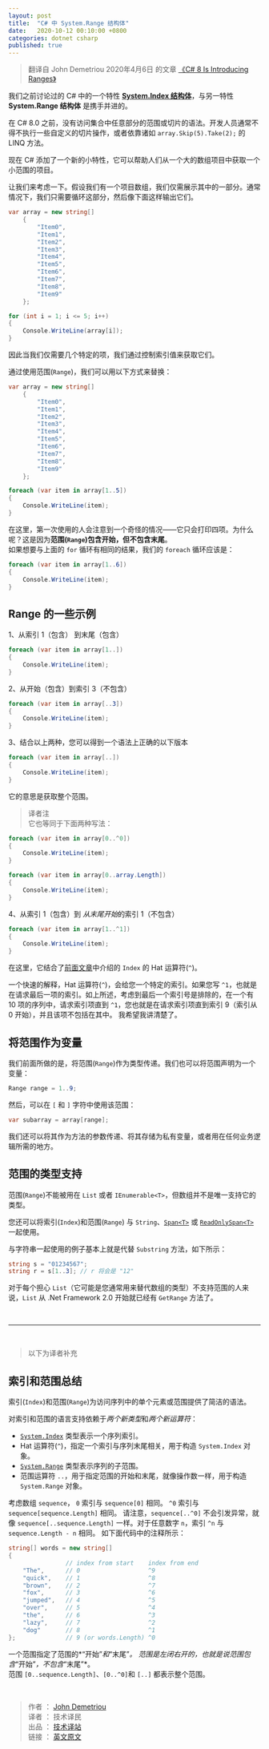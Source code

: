 ```yaml
---
layout: post
title:  "C# 中 System.Range 结构体"
date:   2020-10-12 00:10:00 +0800
categories: dotnet csharp
published: true
---
```


> 翻译自 John Demetriou 2020年4月6日 的文章 [《C# 8 Is Introducing Ranges》](http://www.devsanon.com/c/c-8-is-introducing-ranges/)

我们之前讨论过的 C# 中的一个特性 [**System.Index 结构体**](https://mp.weixin.qq.com/s/k4qxPRaMRRUWal5muc0SQQ)，与另一特性 **System.Range 结构体** 是携手并进的。

在 C# 8.0 之前，没有访问集合中任意部分的范围或切片的语法。开发人员通常不得不执行一些自定义的切片操作，或者依靠诸如 `array.Skip(5).Take(2);` 的 LINQ 方法。

现在 C# 添加了一个新的小特性，它可以帮助人们从一个大的数组项目中获取一个小范围的项目。

让我们来考虑一下。假设我们有一个项目数组，我们仅需展示其中的一部分。通常情况下，我们只需要循环这部分，然后像下面这样输出它们。

```csharp
var array = new string[]
    {
        "Item0",
        "Item1",
        "Item2",
        "Item3",
        "Item4",
        "Item5",
        "Item6",
        "Item7",
        "Item8",
        "Item9"
    };

for (int i = 1; i <= 5; i++)
{
    Console.WriteLine(array[i]);
}
```

因此当我们仅需要几个特定的项，我们通过控制索引值来获取它们。

通过使用范围(`Range`)，我们可以用以下方式来替换：

```csharp
var array = new string[]
    {
        "Item0",
        "Item1",
        "Item2",
        "Item3",
        "Item4",
        "Item5",
        "Item6",
        "Item7",
        "Item8",
        "Item9"
    };

foreach (var item in array[1..5])
{
    Console.WriteLine(item);
}
```

在这里，第一次使用的人会注意到一个奇怪的情况——它只会打印四项。为什么呢？这是因为**范围(`Range`)包含开始，但不包含末尾**。  
如果想要与上面的 `for` 循环有相同的结果，我们的 `foreach` 循环应该是：

```csharp
foreach (var item in array[1..6])
{
    Console.WriteLine(item);
}
```

## Range 的一些示例

1、从索引 1（包含） 到末尾（包含）
   
```csharp
foreach (var item in array[1..])
{
    Console.WriteLine(item);
}
```

2、从开始（包含）到索引 3（不包含）

```csharp
foreach (var item in array[..3])
{
    Console.WriteLine(item);
}
```

3、结合以上两种，您可以得到一个语法上正确的以下版本

```csharp
foreach (var item in array[..])
{
    Console.WriteLine(item);
}
```

它的意思是获取整个范围。

> 译者注  
> 它也等同于下面两种写法：

```csharp
foreach (var item in array[0..^0])
{
    Console.WriteLine(item);
}
```

```csharp
foreach (var item in array[0..array.Length])
{
    Console.WriteLine(item);
}
```

4、从索引 1（包含）到 *从末尾开始*的索引 1（不包含）

```csharp
foreach (var item in array[1..^1])
{
    Console.WriteLine(item);
}
```

在这里，它结合了[前面文章](https://mp.weixin.qq.com/s/k4qxPRaMRRUWal5muc0SQQ)中介绍的 `Index` 的 Hat 运算符(`^`)。

一个快速的解释，Hat 运算符(`^`)，会给您一个特定的索引。如果您写 `^1`，也就是在请求最后一项的索引。如上所述，考虑到最后一个索引号是排除的，在一个有 10 项的序列中，请求索引项直到 `^1`，您也就是在请求索引项直到索引 9（索引从 0 开始），并且该项不包括在其中。
我希望我讲清楚了。

## 将范围作为变量

我们前面所做的是，将范围(`Range`)作为类型传递。我们也可以将范围声明为一个变量：

```csharp
Range range = 1..9;
```

然后，可以在 `[` 和 `]` 字符中使用该范围：

```csharp
var subarray = array[range];
```

我们还可以将其作为方法的参数传递、将其存储为私有变量，或者用在任何业务逻辑所需的地方。

## 范围的类型支持

范围(`Range`)不能被用在 `List` 或者 `IEnumerable<Τ>`，但数组并不是唯一支持它的类型。

您还可以将索引(`Index`)和范围(`Range`) 与 `String`、[`Span<T>`](https://docs.microsoft.com/zh-cn/dotnet/api/system.span-1) 或 [`ReadOnlySpan<T>`](https://docs.microsoft.com/zh-cn/dotnet/api/system.readonlyspan-1) 一起使用。

与字符串一起使用的例子基本上就是代替 `Substring` 方法，如下所示：

```csharp
string s = "01234567";
string r = s[1..3]; // r 将会是 "12"
```

对于每个担心 `List`（它可能是您通常用来替代数组的类型）不支持范围的人来说，`List` 从 .Net Framework 2.0 开始就已经有 `GetRange` 方法了。

<br/>  

---

<br/>

> 以下为译者补充

## 索引和范围总结

索引(`Index`)和范围(`Range`)为访问序列中的单个元素或范围提供了简洁的语法。

对索引和范围的语言支持依赖于*两个新类型*和*两个新运算符*：

- [`System.Index`](https://docs.microsoft.com/zh-cn/dotnet/api/system.index) 类型表示一个序列索引。
- Hat 运算符(`^`)，指定一个索引与序列末尾相关，用于构造 `System.Index` 对象。
- [`System.Range`](https://docs.microsoft.com/zh-cn/dotnet/api/system.range) 类型表示序列的子范围。
- 范围运算符 `..`，用于指定范围的开始和末尾，就像操作数一样，用于构造 `System.Range` 对象。

考虑数组 `sequence`， `0` 索引与 `sequence[0]` 相同。 `^0` 索引与 `sequence[sequence.Length]` 相同。 请注意，`sequence[..^0]` 不会引发异常，就像 `sequence[..sequence.Length]` 一样。对于任意数字 `n`，索引 `^n` 与 `sequence.Length - n` 相同。 如下面代码中的注释所示：

```csharp
string[] words = new string[]
{
                // index from start    index from end
    "The",      // 0                   ^9
    "quick",    // 1                   ^8
    "brown",    // 2                   ^7
    "fox",      // 3                   ^6
    "jumped",   // 4                   ^5
    "over",     // 5                   ^4
    "the",      // 6                   ^3
    "lazy",     // 7                   ^2
    "dog"       // 8                   ^1
};              // 9 (or words.Length) ^0
```

一个范围指定了范围的*“开始”*和*“末尾”*。 范围是左闭右开的，也就是说范围包含*“开始”*，不包含*“末尾”*。  
范围 `[0..sequence.Length]`、`[0..^0]`和 `[..]` 都表示整个范围。

<!-- ## 参考文献

[索引和范围](https://docs.microsoft.com/zh-cn/dotnet/csharp/tutorials/ranges-indexes) -->

<br />

> 作者 ： [John Demetriou](https://www.devsanon.com/whoami/)   
> 译者 ： 技术译民   
> 出品 ： [技术译站](https://ittranslator.cn/)   
> 链接 ： [英文原文](http://www.devsanon.com/c/c-8-is-introducing-ranges/)

